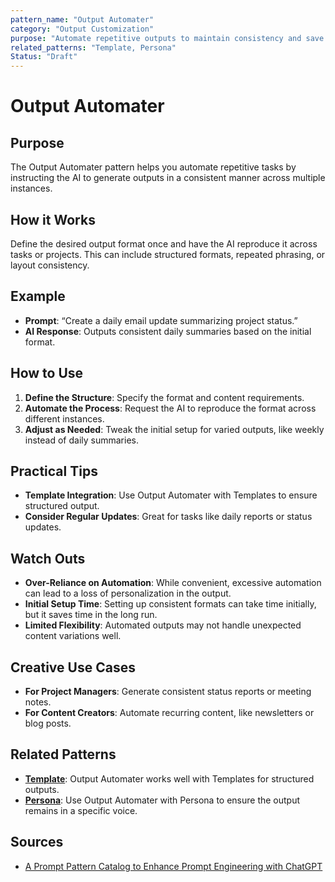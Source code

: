 ```yaml
---
pattern_name: "Output Automater"
category: "Output Customization"
purpose: "Automate repetitive outputs to maintain consistency and save time."
related_patterns: "Template, Persona"
Status: "Draft"
---
```


# Output Automater

## Purpose
The Output Automater pattern helps you automate repetitive tasks by instructing the AI to generate outputs in a consistent manner across multiple instances.

## How it Works
Define the desired output format once and have the AI reproduce it across tasks or projects. This can include structured formats, repeated phrasing, or layout consistency.

## Example
- **Prompt**: “Create a daily email update summarizing project status.”
- **AI Response**: Outputs consistent daily summaries based on the initial format.

## How to Use
1. **Define the Structure**: Specify the format and content requirements.
2. **Automate the Process**: Request the AI to reproduce the format across different instances.
3. **Adjust as Needed**: Tweak the initial setup for varied outputs, like weekly instead of daily summaries.

## Practical Tips
- **Template Integration**: Use Output Automater with Templates to ensure structured output.
- **Consider Regular Updates**: Great for tasks like daily reports or status updates.

## Watch Outs
- **Over-Reliance on Automation**: While convenient, excessive automation can lead to a loss of personalization in the output.
- **Initial Setup Time**: Setting up consistent formats can take time initially, but it saves time in the long run.
- **Limited Flexibility**: Automated outputs may not handle unexpected content variations well.

## Creative Use Cases
- **For Project Managers**: Generate consistent status reports or meeting notes.
- **For Content Creators**: Automate recurring content, like newsletters or blog posts.

## Related Patterns
- **[Template](template.md)**: Output Automater works well with Templates for structured outputs.
- **[Persona](persona.md)**: Use Output Automater with Persona to ensure the output remains in a specific voice.

## Sources
- [A Prompt Pattern Catalog to Enhance Prompt Engineering with ChatGPT](https://arxiv.org/pdf/2302.11382)